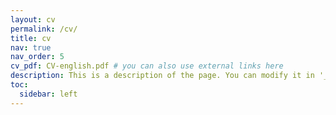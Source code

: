 ```yaml
---
layout: cv
permalink: /cv/
title: cv
nav: true
nav_order: 5
cv_pdf: CV-english.pdf # you can also use external links here
description: This is a description of the page. You can modify it in '_pages/cv.md'. You can also change or remove the top pdf download button.
toc:
  sidebar: left
---
```

